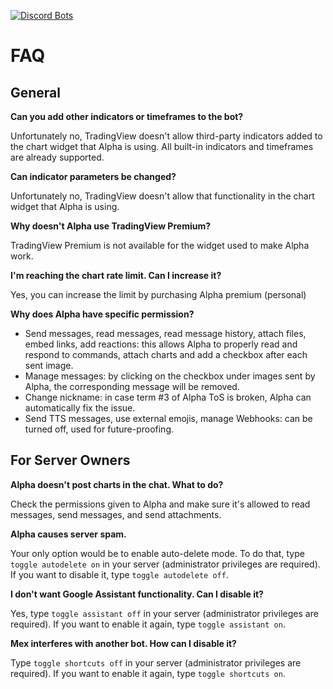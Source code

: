 [![Discord Bots](https://discordbots.org/api/widget/401328409499664394.svg)](https://discordbots.org/bot/401328409499664394)

# FAQ

## General

**Can you add other indicators or timeframes to the bot?**

Unfortunately no, TradingView doesn't allow third-party indicators added to the chart widget that Alpha is using. All built-in indicators and timeframes are already supported.

**Can indicator parameters be changed?**

Unfortunately no, TradingView doesn't allow that functionality in the chart widget that Alpha is using.

**Why doesn't Alpha use TradingView Premium?**

TradingView Premium is not available for the widget used to make Alpha work.

**I'm reaching the chart rate limit. Can I increase it?**

Yes, you can increase the limit by purchasing Alpha premium (personal)

**Why does Alpha have specific permission?**

- Send messages, read messages, read message history, attach files, embed links, add reactions: this allows Alpha to properly read and respond to commands, attach charts and add a checkbox after each sent image.
- Manage messages: by clicking on the checkbox under images sent by Alpha, the corresponding message will be removed.
- Change nickname: in case term #3 of Alpha ToS is broken, Alpha can automatically fix the issue.
- Send TTS messages, use external emojis, manage Webhooks: can be turned off, used for future-proofing.


## For Server Owners

**Alpha doesn't post charts in the chat. What to do?**

Check the permissions given to Alpha and make sure it's allowed to read messages, send messages, and send attachments.

**Alpha causes server spam.**

Your only option would be to enable auto-delete mode. To do that, type `toggle autodelete on` in your server (administrator privileges are required). If you want to disable it, type `toggle autodelete off`.

**I don't want Google Assistant functionality. Can I disable it?**

Yes, type `toggle assistant off` in your server (administrator privileges are required). If you want to enable it again, type `toggle assistant on`.

**Mex interferes with another bot. How can I disable it?**

Type `toggle shortcuts off` in your server (administrator privileges are required). If you want to enable it again, type `toggle shortcuts on`.
